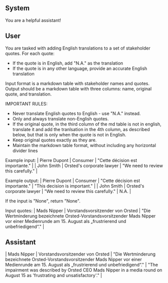 ## System

You are a helpful assistant!

## User


You are tasked with adding English translations to a set of stakeholder quotes. For each quote:
- If the quote is in English, add "N.A." as the translation
- If the quote is in any other language, provide an accurate English translation

Input format is a markdown table with stakeholder names and quotes.
Output should be a markdown table with three columns: name, original quote, and translation.

IMPORTANT RULES:
- Never translate English quotes to English - use "N.A." instead.
- Only and always translate non-English quotes.
- If the original quote, in the third column of the md table is not in english, translate it and add the tranlsation in the 4th column, as described below, but that is only when the quote is not in English.
- Keep original quotes exactly as they are.
- Maintain the markdown table format, without including any horizontal divider lines

Example input:
| Pierre Dupont | Consumer | "Cette décision est importante." |
| John Smith | Orsted's corporate lawyer | "We need to review this carefully." |

Example output:
| Pierre Dupont | Consumer | "Cette décision est importante." | "This decision is important." |
| John Smith | Orsted's corporate lawyer | "We need to review this carefully." | N.A. |

If the input is "None", return "None".

Input quotes:
| Mads Nipper | Vorstandsvorsitzender von Orsted | "Die Wertminderung bezeichnete Orsted-Vorstandsvorsitzender Mads Nipper vor einer Medienrunde am 15. August als „frustrierend und unbefriedigend“." |
        

## Assistant

| Mads Nipper | Vorstandsvorsitzender von Orsted | "Die Wertminderung bezeichnete Orsted-Vorstandsvorsitzender Mads Nipper vor einer Medienrunde am 15. August als „frustrierend und unbefriedigend“." | "The impairment was described by Orsted CEO Mads Nipper in a media round on August 15 as 'frustrating and unsatisfactory'." |

